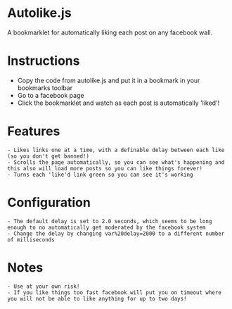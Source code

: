 Autolike.js
===========
A bookmarklet for automatically liking each post on any facebook wall.

Instructions
============
- Copy the code from autolike.js and put it in a bookmark in your bookmarks toolbar
- Go to a facebook page
- Click the bookmarklet and watch as each post is automatically 'liked'!

Features
========
	- Likes links one at a time, with a definable delay between each like (so you don't get banned!)
	- Scrolls the page automatically, so you can see what's happening and this also will load more posts so you can like things forever!
	- Turns each 'like'd link green so you can see it's working

Configuration
=============
	- The default delay is set to 2.0 seconds, which seems to be long enough to no automatically get moderated by the facebook system
	- Change the delay by changing var%20delay=2000 to a different number of milliseconds

Notes
=====
	- Use at your own risk!
	- If you like things too fast facebook will put you on timeout where you will not be able to like anything for up to two days!